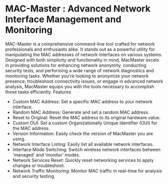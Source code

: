 # MAC-Master : Advanced Network Interface Management and Monitoring

MAC-Master is a comprehensive command-line tool crafted for network professionals and enthusiasts alike. It stands out as a powerful utility for manipulating the MAC addresses of network interfaces on various systems. Designed with both simplicity and functionality in mind, MacMaster excels in providing solutions for enhancing network anonymity, conducting security tests, and performing a wide range of network diagnostics and monitoring tasks. Whether you're looking to anonymize your network presence, troubleshoot connectivity issues, or engage in advanced network analysis, MacMaster equips you with the tools necessary to accomplish these tasks efficiently.
Features

- Custom MAC Address: Set a specific MAC address to your network interface.
- Random MAC Address: Generate and set a random MAC address.
- Reset to Original: Reset the MAC address to its original hardware value.
- Custom OUI: Set a custom Organizationally Unique Identifier (OUI) for the MAC address.
- Version Information: Easily check the version of MacMaster you are using.
- Network Interface Listing: Easily list all available network interfaces.
- Interface Mode Switching: Switch wireless network interfaces between 'managed' and 'monitor' modes.
- Network Services Reset: Quickly reset networking services to apply changes or troubleshoot.
- Network Traffic Monitoring: Monitor MAC traffic in real-time for analysis and security testing.

